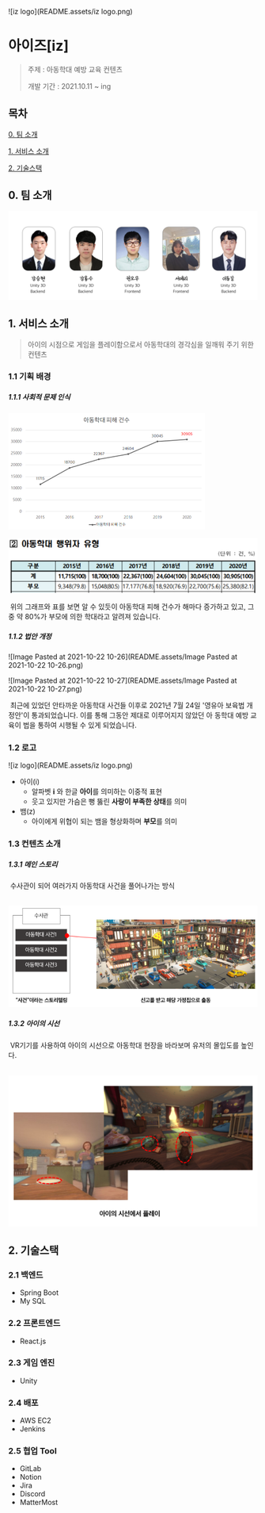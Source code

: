 ![iz logo](README.assets/iz logo.png)

# 아이즈[iz]

>주제 : 아동학대 예방 교육 컨텐츠
>
>개발 기간 : 2021.10.11 ~ ing



## 목차

[0. 팀 소개](#0-팀-소개)

[1. 서비스 소개](#1-서비스-소개)

[2. 기술스택](#2-기술스택)



## 0. 팀 소개

![image-20211022094207829](README.assets/image-20211022094207829.png)



## 1. 서비스 소개

> 아이의 시점으로 게임을 플레이함으로서 아동학대의 경각심을 일깨워 주기 위한 컨텐츠



### 1.1 기획 배경

##### 		1.1.1 사회적 문제 인식

<img src="README.assets/image-20211022095732299.png" alt="image-20211022095732299" style="zoom:50%;" />

![image-20211022095840230](README.assets/image-20211022095840230.png)

​	위의 그래프와 표를 보면 알 수 있듯이 아동학대 피해 건수가 해마다 증가하고 있고, 그 중  약 80%가 부모에 의한 학대라고 알려져 있습니다.

##### 		1.1.2 법안 개정

![Image Pasted at 2021-10-22 10-26](README.assets/Image Pasted at 2021-10-22 10-26.png)

![Image Pasted at 2021-10-22 10-27](README.assets/Image Pasted at 2021-10-22 10-27.png)

​	최근에 있었던 안타까운 아동학대 사건들 이후로 2021년 7월 24일 '영유아 보육법 개정안'이 통과되었습니다. 이를 통해 그동안 제대로 이루어지지 않았던 아	동학대 예방 교육이 법을 통하여 시행될 수 있게 되었습니다.



### 1.2 로고

![iz logo](README.assets/iz logo.png)

- 아이(i)
  - 알파벳 **i** 와 한글 **아이**를 의미하는 이중적 표현
  - 웃고 있지만 가슴은 뻥 뚫린 **사랑이 부족한 상태**를 의미
- 뱀(z)
  - 아이에게 위협이 되는 뱀을 형상화하며 **부모**를 의미



### 1.3 컨텐츠 소개

##### 	1.3.1 메인 스토리

​	수사관이 되어 여러가지 아동학대 사건을 풀어나가는 방식

​	![image-20211022101658815](README.assets/image-20211022101658815.png)

##### 	1.3.2 아이의 시선

​	VR기기를 사용하여 아이의 시선으로 아동학대 현장을 바라보며 유저의 몰입도를 높인다.

​	![image-20211022101823195](README.assets/image-20211022101823195.png)



## 2. 기술스택

### 2.1 백엔드

- Spring Boot
- My SQL



### 2.2 프론트엔드

- React.js



### 2.3 게임 엔진

- Unity



### 2.4 배포

- AWS EC2
- Jenkins



### 2.5 협업 Tool

- GitLab
- Notion
- Jira
- Discord
- MatterMost

